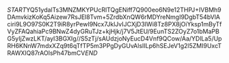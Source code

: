 $START$YQ51ydalTs3MNZMKYPUcRlTQgENiff7Q900eo6N9e12THPJ+IVBMh9DAmvkizKoKq5Aizew7RsJEl8Tvm+5ZrdbXnQW6rMDYreNmgI9DgbT54bVlAciri9L9O97S0K2T9iR8yrPewI9Ncx7JklJvIJCXjD3IWi8Tz8PX8jOiYksp1mByTfVyZFAQahiaPc9BNwZ4dyGRuTJz+kjHjk/j7V5JtEU/9EunTS2ZOyZ7o1bMaPBG5yIjZwzLKT/ayI3BGXIg//S5zTj/sAUdzjoNyEucD4Vnf9QCow/Aa/YDlLa5/UpRH6KNnW7mdxXZq9t6qTfTP5m3PPgDyGUvAlsIILp6hSEJeV1g2l5ZMI9UxcTRAWXIQ87rAOIsPh47bmCV$END$